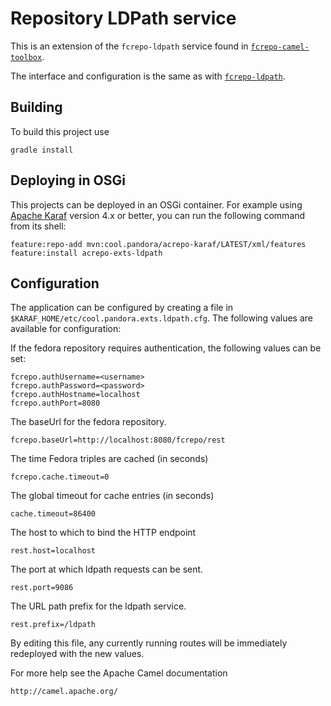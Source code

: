 Repository LDPath service
=========================

This is an extension of the `fcrepo-ldpath` service found in [`fcrepo-camel-toolbox`](https://github.com/fcrepo4-exts/fcrepo-camel-toolbox).

The interface and configuration is the same as with [`fcrepo-ldpath`](https://github.com/fcrepo4-exts/fcrepo-camel-toolbox/tree/master/fcrepo-ldpath).

Building
--------

To build this project use

    gradle install

Deploying in OSGi
-----------------

This projects can be deployed in an OSGi container. For example using
[Apache Karaf](http://karaf.apache.org) version 4.x or better, you can run the following
command from its shell:

    feature:repo-add mvn:cool.pandora/acrepo-karaf/LATEST/xml/features
    feature:install acrepo-exts-ldpath

Configuration
-------------

The application can be configured by creating a file in
`$KARAF_HOME/etc/cool.pandora.exts.ldpath.cfg`. The following
values are available for configuration:

If the fedora repository requires authentication, the following values
can be set:

    fcrepo.authUsername=<username>
    fcrepo.authPassword=<password>
    fcrepo.authHostname=localhost
    fcrepo.authPort=8080

The baseUrl for the fedora repository.

    fcrepo.baseUrl=http://localhost:8080/fcrepo/rest

The time Fedora triples are cached (in seconds)

    fcrepo.cache.timeout=0

The global timeout for cache entries (in seconds)

    cache.timeout=86400

The host to which to bind the HTTP endpoint

    rest.host=localhost

The port at which ldpath requests can be sent.

    rest.port=9086

The URL path prefix for the ldpath service.

    rest.prefix=/ldpath

By editing this file, any currently running routes will be immediately redeployed
with the new values.

For more help see the Apache Camel documentation

    http://camel.apache.org/
